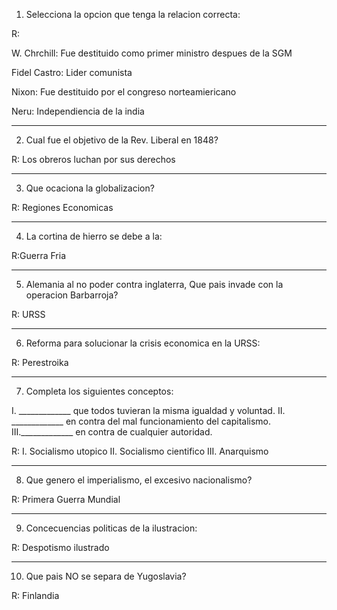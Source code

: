 1. Selecciona la opcion que tenga la relacion correcta:

R:

W. Chrchill: Fue destituido como primer ministro despues de la SGM

Fidel Castro: Lider comunista

Nixon: Fue destituido por el congreso norteamiericano

Neru: Independiencia de la india

---

2. Cual fue el objetivo de la Rev. Liberal en 1848? 

R: Los obreros luchan por sus derechos

---
3. Que ocaciona la globalizacion?  

R: Regiones Economicas

---
4. La cortina de hierro se debe a la:  

R:Guerra Fria

---
5. Alemania al no poder contra inglaterra, Que pais invade con la operacion Barbarroja? 

R: URSS

---
6. Reforma para solucionar la crisis economica en la URSS: 

R: Perestroika

---
7. Completa los siguientes conceptos: 

I.  _____________ que todos tuvieran la misma igualdad y voluntad.
II. _____________ en contra del mal funcionamiento del capitalismo. 
III._____________ en contra de cualquier autoridad. 

R: 
I. Socialismo utopico
II. Socialismo cientifico 
III. Anarquismo  

---
8. Que genero el imperialismo, el excesivo nacionalismo? 

R: Primera Guerra Mundial

---
9. Concecuencias politicas de la ilustracion: 

R: Despotismo ilustrado

---
10. Que pais NO se separa de Yugoslavia?

R: Finlandia 



